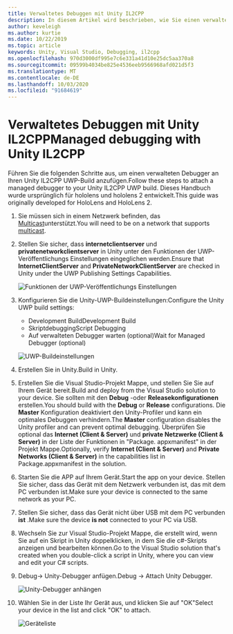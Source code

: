 ```yaml
---
title: Verwaltetes Debuggen mit Unity IL2CPP
description: In diesem Artikel wird beschrieben, wie Sie einen verwalteten Debugger in Ihrem Unity IL2CPP-UWP-Projekt ausführen.
author: keveleigh
ms.author: kurtie
ms.date: 10/22/2019
ms.topic: article
keywords: Unity, Visual Studio, Debugging, il2cpp
ms.openlocfilehash: 970d3000df995e7c6e331a41d10e25dc5aa370a8
ms.sourcegitcommit: 09599b4034be825e4536eeb9566968afd021d5f3
ms.translationtype: MT
ms.contentlocale: de-DE
ms.lasthandoff: 10/03/2020
ms.locfileid: "91684619"
---
```

# <a name="managed-debugging-with-unity-il2cpp"></a><span data-ttu-id="341c3-104">Verwaltetes Debuggen mit Unity IL2CPP</span><span class="sxs-lookup"><span data-stu-id="341c3-104">Managed debugging with Unity IL2CPP</span></span>

<span data-ttu-id="341c3-105">Führen Sie die folgenden Schritte aus, um einen verwalteten Debugger an Ihren Unity IL2CPP UWP-Build anzufügen.</span><span class="sxs-lookup"><span data-stu-id="341c3-105">Follow these steps to attach a managed debugger to your Unity IL2CPP UWP build.</span></span> <span data-ttu-id="341c3-106">Dieses Handbuch wurde ursprünglich für hololens und hololens 2 entwickelt.</span><span class="sxs-lookup"><span data-stu-id="341c3-106">This guide was originally developed for HoloLens and HoloLens 2.</span></span>

1. <span data-ttu-id="341c3-107">Sie müssen sich in einem Netzwerk befinden, das [Multicast](https://en.wikipedia.org/wiki/Multicast)unterstützt.</span><span class="sxs-lookup"><span data-stu-id="341c3-107">You will need to be on a network that supports [multicast](https://en.wikipedia.org/wiki/Multicast).</span></span>
1. <span data-ttu-id="341c3-108">Stellen Sie sicher, dass **internetclientserver** und **privatenetworkclientserver** in Unity unter den Funktionen der UWP-Veröffentlichungs Einstellungen eingeglichen werden.</span><span class="sxs-lookup"><span data-stu-id="341c3-108">Ensure that **InternetClientServer** and **PrivateNetworkClientServer** are checked in Unity under the UWP Publishing Settings Capabilities.</span></span>

    ![Funktionen der UWP-Veröffentlichungs Einstellungen](images/il2cpp-debugging-capabilities.png)

1. <span data-ttu-id="341c3-110">Konfigurieren Sie die Unity-UWP-Buildeinstellungen:</span><span class="sxs-lookup"><span data-stu-id="341c3-110">Configure the Unity UWP build settings:</span></span>
    - <span data-ttu-id="341c3-111">Development Build</span><span class="sxs-lookup"><span data-stu-id="341c3-111">Development Build</span></span>
    - <span data-ttu-id="341c3-112">Skriptdebugging</span><span class="sxs-lookup"><span data-stu-id="341c3-112">Script Debugging</span></span>
    - <span data-ttu-id="341c3-113">Auf verwalteten Debugger warten (optional)</span><span class="sxs-lookup"><span data-stu-id="341c3-113">Wait for Managed Debugger (optional)</span></span>

    ![UWP-Buildeinstellungen](images/il2cpp-debugging-build.png)

1. <span data-ttu-id="341c3-115">Erstellen Sie in Unity.</span><span class="sxs-lookup"><span data-stu-id="341c3-115">Build in Unity.</span></span>
1. <span data-ttu-id="341c3-116">Erstellen Sie die Visual Studio-Projekt Mappe, und stellen Sie Sie auf Ihrem Gerät bereit.</span><span class="sxs-lookup"><span data-stu-id="341c3-116">Build and deploy from the Visual Studio solution to your device.</span></span> <span data-ttu-id="341c3-117">Sie sollten mit den **Debug** -oder **Releasekonfigurationen** erstellen.</span><span class="sxs-lookup"><span data-stu-id="341c3-117">You should build with the **Debug** or **Release** configurations.</span></span> <span data-ttu-id="341c3-118">Die **Master** Konfiguration deaktiviert den Unity-Profiler und kann ein optimales Debuggen verhindern.</span><span class="sxs-lookup"><span data-stu-id="341c3-118">The **Master** configuration disables the Unity profiler and can prevent optimal debugging.</span></span> <span data-ttu-id="341c3-119">Überprüfen Sie optional das **Internet (Client & Server)** und **private Netzwerke (Client & Server)** in der Liste der Funktionen in "Package. appxmanifest" in der Projekt Mappe.</span><span class="sxs-lookup"><span data-stu-id="341c3-119">Optionally, verify **Internet (Client & Server)** and **Private Networks (Client & Server)** in the capabilities list in Package.appxmanifest in the solution.</span></span>
1. <span data-ttu-id="341c3-120">Starten Sie die APP auf Ihrem Gerät.</span><span class="sxs-lookup"><span data-stu-id="341c3-120">Start the app on your device.</span></span> <span data-ttu-id="341c3-121">Stellen Sie sicher, dass das Gerät mit dem Netzwerk verbunden ist, das mit dem PC verbunden ist.</span><span class="sxs-lookup"><span data-stu-id="341c3-121">Make sure your device is connected to the same network as your PC.</span></span>
1. <span data-ttu-id="341c3-122">Stellen Sie sicher, dass das Gerät nicht über USB mit dem PC verbunden **ist** .</span><span class="sxs-lookup"><span data-stu-id="341c3-122">Make sure the device **is not** connected to your PC via USB.</span></span>
1. <span data-ttu-id="341c3-123">Wechseln Sie zur Visual Studio-Projekt Mappe, die erstellt wird, wenn Sie auf ein Skript in Unity doppelklicken, in dem Sie die c#-Skripts anzeigen und bearbeiten können.</span><span class="sxs-lookup"><span data-stu-id="341c3-123">Go to the Visual Studio solution that's created when you double-click a script in Unity, where you can view and edit your C# scripts.</span></span>
1. <span data-ttu-id="341c3-124">Debug-> Unity-Debugger anfügen.</span><span class="sxs-lookup"><span data-stu-id="341c3-124">Debug -> Attach Unity Debugger.</span></span>

    ![Unity-Debugger anhängen](images/il2cpp-debugging-attach.png)

1. <span data-ttu-id="341c3-126">Wählen Sie in der Liste Ihr Gerät aus, und klicken Sie auf "OK"</span><span class="sxs-lookup"><span data-stu-id="341c3-126">Select your device in the list and click "OK" to attach.</span></span>

    ![Geräteliste](images/il2cpp-debugging-machines.png)
